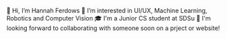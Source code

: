 👋 Hi, I’m Hannah Ferdows
👀 I’m interested in UI/UX, Machine Learning, Robotics and Computer Vision
🎓 I'm a Junior CS student at SDSu 
💞️ I'm looking forward to collaborating with someone soon on a prject or website!
